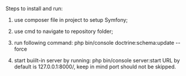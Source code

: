 Steps to install and run: 
1) use composer file in project to setup Symfony; 

2) use cmd to navigate to repository folder; 

3) run following command: 
php bin/console doctrine:schema:update --force

4) start buiilt-in server by running: 
php bin/console server:start
URL by default is 127.0.0.1:8000/, keep in mind port should not be skipped. 

